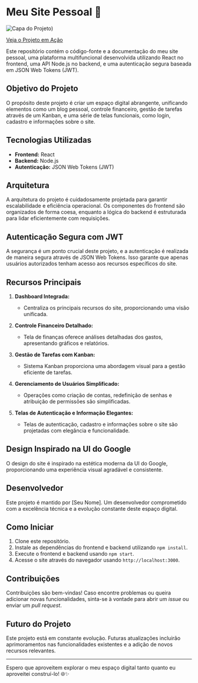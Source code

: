 # Meu Site Pessoal 🚀

![Capa do Projeto]([https://cdn.discordapp.com/attachments/1201263194497372170/1201556437248262268/Sem_Titulo-2.png?ex=66019ea2&is=65ef29a2&hm=a35b994f9e3a22ca3339e603e0baed7f0b868565934534088e27400bba73c48f&]))

[Veja o Projeto em Ação](https://www.juniorbelem.com)


Este repositório contém o código-fonte e a documentação do meu site pessoal, uma plataforma multifuncional desenvolvida utilizando React no frontend, uma API Node.js no backend, e uma autenticação segura baseada em JSON Web Tokens (JWT).

## Objetivo do Projeto

O propósito deste projeto é criar um espaço digital abrangente, unificando elementos como um blog pessoal, controle financeiro, gestão de tarefas através de um Kanban, e uma série de telas funcionais, como login, cadastro e informações sobre o site.

## Tecnologias Utilizadas

- **Frontend:** React
- **Backend:** Node.js
- **Autenticação:** JSON Web Tokens (JWT)

## Arquitetura

A arquitetura do projeto é cuidadosamente projetada para garantir escalabilidade e eficiência operacional. Os componentes do frontend são organizados de forma coesa, enquanto a lógica do backend é estruturada para lidar eficientemente com requisições.

## Autenticação Segura com JWT

A segurança é um ponto crucial deste projeto, e a autenticação é realizada de maneira segura através de JSON Web Tokens. Isso garante que apenas usuários autorizados tenham acesso aos recursos específicos do site.

## Recursos Principais

1. **Dashboard Integrada:**
   - Centraliza os principais recursos do site, proporcionando uma visão unificada.

2. **Controle Financeiro Detalhado:**
   - Tela de finanças oferece análises detalhadas dos gastos, apresentando gráficos e relatórios.

3. **Gestão de Tarefas com Kanban:**
   - Sistema Kanban proporciona uma abordagem visual para a gestão eficiente de tarefas.

4. **Gerenciamento de Usuários Simplificado:**
   - Operações como criação de contas, redefinição de senhas e atribuição de permissões são simplificadas.

5. **Telas de Autenticação e Informação Elegantes:**
   - Telas de autenticação, cadastro e informações sobre o site são projetadas com elegância e funcionalidade.

## Design Inspirado na UI do Google

O design do site é inspirado na estética moderna da UI do Google, proporcionando uma experiência visual agradável e consistente.

## Desenvolvedor

Este projeto é mantido por [Seu Nome]. Um desenvolvedor comprometido com a excelência técnica e a evolução constante deste espaço digital.

## Como Iniciar

1. Clone este repositório.
2. Instale as dependências do frontend e backend utilizando `npm install`.
3. Execute o frontend e backend usando `npm start`.
4. Acesse o site através do navegador usando `http://localhost:3000`.

## Contribuições

Contribuições são bem-vindas! Caso encontre problemas ou queira adicionar novas funcionalidades, sinta-se à vontade para abrir um *issue* ou enviar um *pull request*.

## Futuro do Projeto

Este projeto está em constante evolução. Futuras atualizações incluirão aprimoramentos nas funcionalidades existentes e a adição de novos recursos relevantes.

---

Espero que aproveitem explorar o meu espaço digital tanto quanto eu aproveitei construí-lo! 🌐✨


